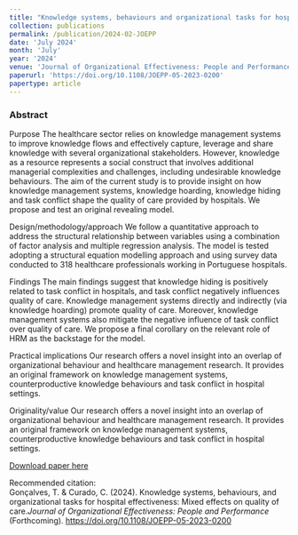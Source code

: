 ```yaml
---
title: "Knowledge systems, behaviours and organizational tasks for hospital effectiveness: mixed effects on quality of care"
collection: publications
permalink: /publication/2024-02-JOEPP
date: 'July 2024'
month: 'July'
year: '2024' 
venue: 'Journal of Organizational Effectiveness: People and Performance'
paperurl: 'https://doi.org/10.1108/JOEPP-05-2023-0200'
papertype: article
---
```

### Abstract
Purpose
The healthcare sector relies on knowledge management systems to improve knowledge flows and effectively capture, leverage and share knowledge with several organizational stakeholders. However, knowledge as a resource represents a social construct that involves additional managerial complexities and challenges, including undesirable knowledge behaviours. The aim of the current study is to provide insight on how knowledge management systems, knowledge hoarding, knowledge hiding and task conflict shape the quality of care provided by hospitals. We propose and test an original revealing model.

Design/methodology/approach
We follow a quantitative approach to address the structural relationship between variables using a combination of factor analysis and multiple regression analysis. The model is tested adopting a structural equation modelling approach and using survey data conducted to 318 healthcare professionals working in Portuguese hospitals.

Findings
The main findings suggest that knowledge hiding is positively related to task conflict in hospitals, and task conflict negatively influences quality of care. Knowledge management systems directly and indirectly (via knowledge hoarding) promote quality of care. Moreover, knowledge management systems also mitigate the negative influence of task conflict over quality of care. We propose a final corollary on the relevant role of HRM as the backstage for the model.

Practical implications
Our research offers a novel insight into an overlap of organizational behaviour and healthcare management research. It provides an original framework on knowledge management systems, counterproductive knowledge behaviours and task conflict in hospital settings.

Originality/value
Our research offers a novel insight into an overlap of organizational behaviour and healthcare management research. It provides an original framework on knowledge management systems, counterproductive knowledge behaviours and task conflict in hospital settings.

[Download paper here](https://doi.org/10.1108/JOEPP-05-2023-0200)

Recommended citation:<br>
Gonçalves, T. & Curado, C. (2024). Knowledge systems, behaviours, and organizational tasks for hospital effectiveness: Mixed effects on quality of care.<em>Journal of Organizational Effectiveness: People and Performance</em> (Forthcoming). https://doi.org/10.1108/JOEPP-05-2023-0200